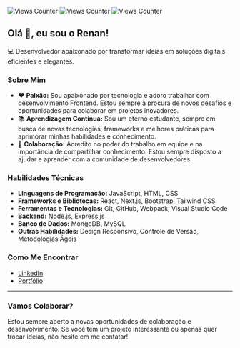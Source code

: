 ![Views Counter](https://views-counter.vercel.app/badge?pageId=renawmontanari&leftColor=000000&rightColor=0adb3f&type=total&label=TOTAL%20DE%20VISUALIZAÇÕES&style=none)
![Views Counter](https://views-counter.vercel.app/badge?pageId=renawmontanari&leftColor=000000&rightColor=0adbd8&type=daily&label=VISUALIZAÇÕES%20DE%20HOJE&style=none)
![Views Counter](https://views-counter.vercel.app/badge?pageId=renawmontanari&leftColor=000000&rightColor=781f25&type=unique&label=UNIQUE%20VIEWS&style=none)

## Olá 👋, eu sou o Renan!

💻 Desenvolvedor apaixonado por transformar ideias em soluções digitais eficientes e elegantes.

### Sobre Mim

- ❤️ **Paixão:** Sou apaixonado por tecnologia e adoro trabalhar com desenvolvimento Frontend. Estou sempre à procura de novos desafios e oportunidades para colaborar em projetos inovadores.
- 📚 **Aprendizagem Contínua:** Sou um eterno estudante, sempre em busca de novas tecnologias, frameworks e melhores práticas para aprimorar minhas habilidades e conhecimento.
- 🤝 **Colaboração:** Acredito no poder do trabalho em equipe e na importância de compartilhar conhecimento. Estou sempre disposto a ajudar e aprender com a comunidade de desenvolvedores.

### Habilidades Técnicas

- **Linguagens de Programação:** JavaScript, HTML, CSS
- **Frameworks e Bibliotecas:** React, Next.js, Bootstrap, Tailwind CSS
- **Ferramentas e Tecnologias:** Git, GitHub, Webpack, Visual Studio Code
- **Backend:** Node.js, Express.js
- **Banco de Dados:** MongoDB, MySQL
- **Outras Habilidades:** Design Responsivo, Controle de Versão, Metodologias Ágeis

### Como Me Encontrar

- [LinkedIn](https://bit.ly/renalk)
- [Portfólio](https://bit.ly/renapfolio)

---

### Vamos Colaborar?

Estou sempre aberto a novas oportunidades de colaboração e desenvolvimento. Se você tem um projeto interessante ou apenas quer trocar ideias, não hesite em me contatar!
